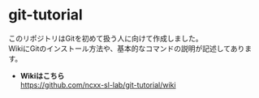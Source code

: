 git-tutorial
====================
このリポジトリはGitを初めて扱う人に向けて作成しました。  
WikiにGitのインストール方法や、基本的なコマンドの説明が記述してあります。  

- **Wikiはこちら**  
https://github.com/ncxx-sl-lab/git-tutorial/wiki
